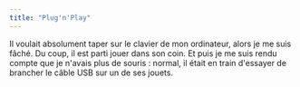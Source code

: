 ```yaml
---
title: "Plug'n'Play"
---
```


Il voulait absolument taper sur le clavier de mon ordinateur, alors je me suis
fâché. Du coup, il est parti jouer dans son coin. Et puis je me suis rendu
compte que je n'avais plus de souris : normal, il était en train d'essayer de
brancher le câble USB sur un de ses jouets.
